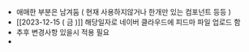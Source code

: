 - 애매한 부분은 남겨둠 ( 현재 사용하지않거나 한개만 있는 컴포넌트 등등 )
- [[2023-12-15 ( 금 )]] 해당일자로 네이버 클라우드에 피드마 파일 업로드 함 
-  추후 변경사항 있을시 적용 필요
- 